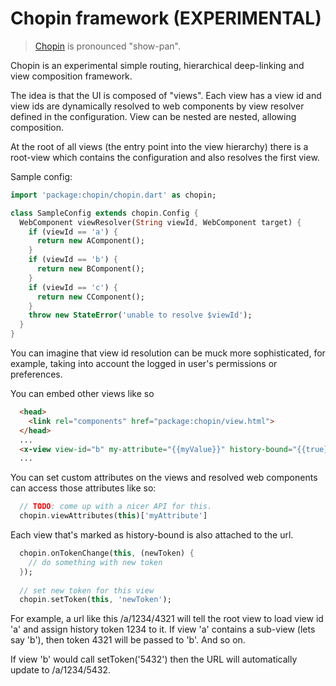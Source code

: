 # Chopin framework (EXPERIMENTAL)
> [Chopin](http://en.wikipedia.org/wiki/Fr%C3%A9d%C3%A9ric_Chopin) is pronounced "show-pan".

Chopin is an experimental simple routing, hierarchical deep-linking and view composition framework.

The idea is that the UI is composed of "views". Each view has a view id and 
view ids are dynamically resolved to web components by view resolver defined
in the configuration. View can be nested are nested, allowing composition.

At the root of all views (the entry point into the view hierarchy) there is 
a root-view which contains the configuration and also resolves the first view.

Sample config:
```dart
import 'package:chopin/chopin.dart' as chopin;

class SampleConfig extends chopin.Config {
  WebComponent viewResolver(String viewId, WebComponent target) {
    if (viewId == 'a') {
      return new AComponent();
    }
    if (viewId == 'b') {
      return new BComponent();
    }
    if (viewId == 'c') {
      return new CComponent();
    }
    throw new StateError('unable to resolve $viewId');
  }
}
```

You can imagine that view id resolution can be muck more sophisticated, for
example, taking into account the logged in user's permissions or preferences.

You can embed other views like so

```html
  <head>
    <link rel="components" href="package:chopin/view.html">
  </head>
  ...
  <x-view view-id="b" my-attribute="{{myValue}}" history-bound="{{true}}"></x-view>
  ...
```

You can set custom attributes on the views and resolved web components can access those attributes like so:

```dart
  // TODO: come up with a nicer API for this.
  chopin.viewAttributes(this)['myAttribute']
```

Each view that's marked as history-bound is also attached to the url.

```dart
  chopin.onTokenChange(this, (newToken) {
    // do something with new token
  });
  
  // set new token for this view
  chopin.setToken(this, 'newToken');
```
For example, a url like this /a/1234/4321 will tell the root view to load view id 'a' 
and assign history token 1234 to it. If view 'a' contains a sub-view (lets say 'b'), then
token 4321 will be passed to 'b'. And so on.

If view 'b' would call setToken('5432') then the URL will automatically update to
/a/1234/5432.
